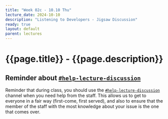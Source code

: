 ```yaml
---
title: "Week 02c - 10.10 Thu"
lecture_date: 2024-10-10
description: "Listening to Developers - Jigsaw Discussion"
ready: true
layout: default
parent: lectures
---
```


# {{page.title}} - {{page.description}}

## Reminder about [`#help-lecture-discussion`]({{site.slack_help_lecture_discussion}}) 
Reminder that during class, you should use the [`#help-lecture-discussion`]({{site.slack_help_lecture_discussion}}) channel when you need help from the staff.   This allows us to get to everyone in a fair way (first-come, first served), and also to ensure that the member of the staff with the most knowledge about your issue is the one that comes over.


